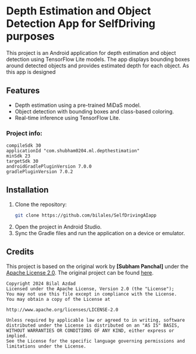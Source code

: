 # Depth Estimation and Object Detection App for SelfDriving purposes

This project is an Android application for depth estimation and object detection using TensorFlow Lite models. The app displays bounding boxes around detected objects and provides estimated depth for each object.
As this app is designed 

## Features
- Depth estimation using a pre-trained MiDaS model.
- Object detection with bounding boxes and class-based coloring.
- Real-time inference using TensorFlow Lite.

### Project info:

```
compileSdk 30
applicationId "com.shubham0204.ml.depthestimation"
minSdk 23
targetSdk 30
androidGradlePluginVersion 7.0.0
gradlePluginVersion 7.0.2
```

## Installation
1. Clone the repository:
    ```bash
    git clone https://github.com/bilales/SelfDrivingAIapp
    ```
2. Open the project in Android Studio.
3. Sync the Gradle files and run the application on a device or emulator.

## Credits

This project is based on the original work by **[Subham Panchal]** under the [Apache License 2.0](http://www.apache.org/licenses/LICENSE-2.0). The original project can be found [here](https://github.com/shubham0204/Realtime_MiDaS_Depth_Estimation_Android).

```
Copyright 2024 Bilal Azdad
Licensed under the Apache License, Version 2.0 (the "License");
You may not use this file except in compliance with the License.
You may obtain a copy of the License at

http://www.apache.org/licenses/LICENSE-2.0

Unless required by applicable law or agreed to in writing, software
distributed under the License is distributed on an "AS IS" BASIS,
WITHOUT WARRANTIES OR CONDITIONS OF ANY KIND, either express or implied.
See the License for the specific language governing permissions and
limitations under the License.
```
